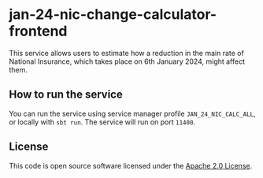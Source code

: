 
# jan-24-nic-change-calculator-frontend

This service allows users to estimate how a reduction in the main rate of National Insurance, which takes place on 6th January 2024, might affect them.

## How to run the service

You can run the service using service manager profile `JAN_24_NIC_CALC_ALL`, or locally with `sbt run`.  The service will run on port `11400`.

## License

This code is open source software licensed under the [Apache 2.0 License]("http://www.apache.org/licenses/LICENSE-2.0.html").